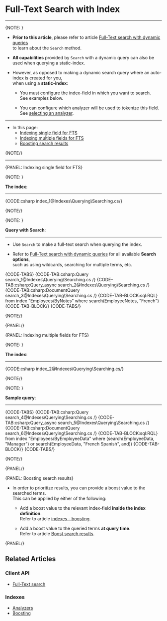 # Full-Text Search with Index
---

{NOTE: }

* __Prior to this article__, please refer to article [Full-Text search with dynamic queries](../../client-api/session/querying/text-search/full-text-search)  
  to learn about the `Search` method.  

* __All capabilities__ provided by `Search` with a dynamic query can also be used when querying a static-index.

* However, as opposed to making a dynamic search query where an auto-index is created for you,  
  when using a __static-index__:  

    * You must configure the index-field in which you want to search.  
      See examples below.  
      
    * You can configure which analyzer will be used to tokenize this field.  
      See [selecting an analyzer](../../indexes/using-analyzers#selecting-an-analyzer-for-a-field).    

---

* In this page:
  * [Indexing single field for FTS](../../indexes/querying/searching#indexing-single-field-for-fts)
  * [Indexing multiple fields for FTS](../../indexes/querying/searching#indexing-multiple-fields-for-fts)
  * [Boosting search results](../../indexes/querying/searching#boosting-search-results)

{NOTE/}

---

{PANEL: Indexing single field for FTS}

{NOTE: }

__The index__:

---

{CODE:csharp index_1@Indexes\Querying\Searching.cs/}

{NOTE/}

{NOTE: }

__Query with Search__:

---

* Use `Search` to make a full-text search when querying the index.  

* Refer to [Full-Text search with dynamic queries](../../client-api/session/querying/text-search/full-text-search) for all available __Search options__,  
  such as using wildcards, searching for multiple terms, etc.

{CODE-TABS}
{CODE-TAB:csharp:Query search_1@Indexes\Querying\Searching.cs /}
{CODE-TAB:csharp:Query_async search_2@Indexes\Querying\Searching.cs /}
{CODE-TAB:csharp:DocumentQuery search_3@Indexes\Querying\Searching.cs /}
{CODE-TAB-BLOCK:sql:RQL}
from index "Employees/ByNotes"
where search(EmployeeNotes, "French")
{CODE-TAB-BLOCK/}
{CODE-TABS/}

{NOTE/}

{PANEL/}

{PANEL: Indexing multiple fields for FTS}

{NOTE: }

__The index__:

---

{CODE:csharp index_2@Indexes\Querying\Searching.cs/}

{NOTE/}

{NOTE: }

__Sample query__:

---

{CODE-TABS}
{CODE-TAB:csharp:Query search_4@Indexes\Querying\Searching.cs /}
{CODE-TAB:csharp:Query_async search_5@Indexes\Querying\Searching.cs /}
{CODE-TAB:csharp:DocumentQuery search_6@Indexes\Querying\Searching.cs /}
{CODE-TAB-BLOCK:sql:RQL}
from index "Employees/ByEmployeeData"
where (search(EmployeeData, "Manager") or search(EmployeeData, "French Spanish", and))
{CODE-TAB-BLOCK/}
{CODE-TABS/}

{NOTE/}

{PANEL/}

{PANEL: Boosting search results}

* In order to prioritize results, you can provide a boost value to the searched terms.  
  This can be applied by either of the following:

  * Add a boost value to the relevant index-field __inside the index definition__.  
    Refer to article [indexes - boosting](../../indexes/boosting).

  * Add a boost value to the queried terms __at query time__.  
    Refer to article [Boost search results](../../client-api/session/querying/text-search/boost-search-results).

{PANEL/}

## Related Articles

### Client API

- [Full-Text search](../../client-api/session/querying/text-search/full-text-search)

### Indexes

- [Analyzers](../../indexes/using-analyzers)
- [Boosting](../../indexes/boosting)
